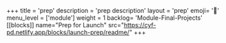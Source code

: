 +++
title = 'prep'
description = 'prep description'
layout = 'prep'
emoji= '📝'
menu_level = ['module']
weight = 1
backlog= 'Module-Final-Projects'
[[blocks]]
name="Prep for Launch"
src="https://cyf-pd.netlify.app/blocks/launch-prep/readme/"
+++


